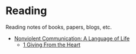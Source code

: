 # Reading

Reading notes of books, papers, blogs, etc.

* [Nonviolent Communication: A Language of Life](./Nonviolent%20Communication/)
  * [1 Giving From the Heart](./Nonviolent%20Communication/1%20Giving%20From%20the%20Heart.md)
